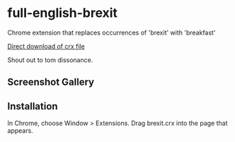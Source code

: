 full-english-brexit
===================

Chrome extension that replaces occurrences of 'brexit' with 'breakfast'

[Direct download of crx file](TODO)

Shout out to tom dissonance.

Screenshot Gallery
------------------

Installation
------------

In Chrome, choose Window > Extensions.  Drag brexit.crx into the page that appears.
